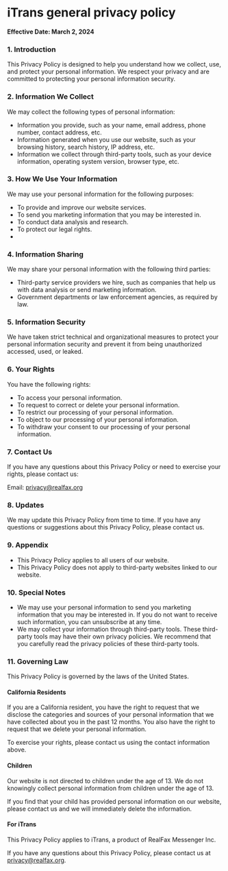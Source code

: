 # iTrans general privacy policy

__Effective Date: March 2, 2024__

### 1. Introduction

This Privacy Policy is designed to help you understand how we collect, use, and protect your personal information. We respect your privacy and are committed to protecting your personal information security.

### 2. Information We Collect

We may collect the following types of personal information:

- Information you provide, such as your name, email address, phone number, contact address, etc.
- Information generated when you use our website, such as your browsing history, search history, IP address, etc.
- Information we collect through third-party tools, such as your device information, operating system version, browser type, etc.

### 3. How We Use Your Information

We may use your personal information for the following purposes:

- To provide and improve our website services.
- To send you marketing information that you may be interested in.
- To conduct data analysis and research.
- To protect our legal rights.
- 
### 4. Information Sharing

We may share your personal information with the following third parties:

- Third-party service providers we hire, such as companies that help us with data analysis or send marketing information.
- Government departments or law enforcement agencies, as required by law.

### 5. Information Security

We have taken strict technical and organizational measures to protect your personal information security and prevent it from being unauthorized accessed, used, or leaked.

### 6. Your Rights

You have the following rights:

- To access your personal information.
- To request to correct or delete your personal information.
- To restrict our processing of your personal information.
- To object to our processing of your personal information.
- To withdraw your consent to our processing of your personal information.

### 7. Contact Us

If you have any questions about this Privacy Policy or need to exercise your rights, please contact us:

Email: privacy@realfax.org

### 8. Updates

We may update this Privacy Policy from time to time. If you have any questions or suggestions about this Privacy Policy, please contact us.

### 9. Appendix

- This Privacy Policy applies to all users of our website.
- This Privacy Policy does not apply to third-party websites linked to our website.

### 10. Special Notes

- We may use your personal information to send you marketing information that you may be interested in. If you do not want to receive such information, you can unsubscribe at any time.
- We may collect your information through third-party tools. These third-party tools may have their own privacy policies. We recommend that you carefully read the privacy policies of these third-party tools.

### 11. Governing Law

This Privacy Policy is governed by the laws of the United States.

#### California Residents

If you are a California resident, you have the right to request that we disclose the categories and sources of your personal information that we have collected about you in the past 12 months. You also have the right to request that we delete your personal information.

To exercise your rights, please contact us using the contact information above.

#### Children

Our website is not directed to children under the age of 13. We do not knowingly collect personal information from children under the age of 13.

If you find that your child has provided personal information on our website, please contact us and we will immediately delete the information.

#### For iTrans

This Privacy Policy applies to iTrans, a product of RealFax Messenger Inc.

If you have any questions about this Privacy Policy, please contact us at privacy@realfax.org.